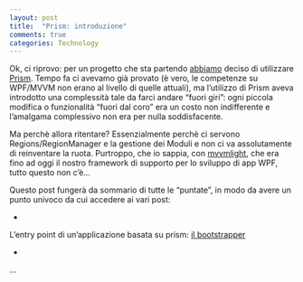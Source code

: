 ```yaml
---
layout: post
title:  "Prism: introduzione"
comments: true
categories: Technology
---
```



Ok, ci riprovo: per un progetto che sta partendo [abbiamo](http://www.codiceplastico.com) deciso di utilizzare [Prism](http://compositewpf.codeplex.com/). Tempo fa ci avevamo già provato (è vero, le competenze su WPF/MVVM non erano al livello di quelle attuali), ma l&#8217;utilizzo di Prism aveva introdotto una complessità tale da farci andare &#8220;fuori giri&#8221;: ogni piccola modifica o funzionalità &#8220;fuori dal coro&#8221; era un costo non indifferente e l&#8217;amalgama complessivo non era per nulla soddisfacente.

Ma perchè allora ritentare? Essenzialmente perchè ci servono Regions/RegionManager e la gestione dei Moduli e non ci va assolutamente di reinventare la ruota. Purtroppo, che io sappia, con [mvvmlight](http://mvvmlight.codeplex.com/), che era fino ad oggi il nostro framework di supporto per lo sviluppo di app WPF, tutto questo non c&#8217;è…

Questo post fungerà da sommario di tutte le &#8220;puntate&#8221;, in modo da avere un punto univoco da cui accedere ai vari post:

- 
L&#8217;entry point di un&#8217;applicazione basata su prism: [il bootstrapper](http://blog.codiceplastico.com/melkio/index.php/2012/01/11/prism-il-bootstrapper/)

- 
&#8230;



